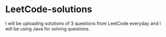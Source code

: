# LeetCode-solutions

I will be uploading solutions of 3 questions from LeetCode everyday and I will be using Java for solving questions.
